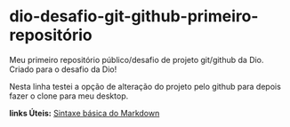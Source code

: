# dio-desafio-git-github-primeiro-repositório
Meu primeiro repositório público/desafio de projeto git/github da Dio.
Criado para o desafio da Dio!

Nesta linha testei a opção de alteração do projeto pelo github para depois fazer o clone para meu desktop.

**links Úteis:**
[Sintaxe básica do Markdown](https://www.markdownguide.org/)
